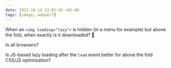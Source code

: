 ```yaml
---
date: 2022-10-14 13:02:50 +02:00
tags: [image, webperf]
---
```


When an `<img loading="lazy">` is hidden (in a menu for example) but above the fold, when exactly is it downloaded? 🤔

In all browsers?

Is JS-based lazy loading after the `load` event better for above the fold CSS/JS optimization?
